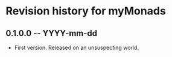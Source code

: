 # Revision history for myMonads

## 0.1.0.0 -- YYYY-mm-dd

* First version. Released on an unsuspecting world.
